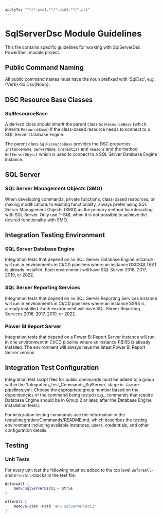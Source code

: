 ```yaml
---
applyTo: "**/*.psm1,**/*.psd1,**/*.ps1"
---
```


# SqlServerDsc Module Guidelines

This file contains specific guidelines for working with SqlServerDsc PowerShell module project.

## Public Command Naming

All public command names must have the noun prefixed with 'SqlDsc', e.g.
{Verb}-SqlDsc{Noun}.

## DSC Resource Base Classes

### SqlResourceBase

A derived class should inherit the parent class `SqlResourceBase` (which inherits `ResourceBase`)
if the class-based resource needs to connect to a SQL Server Database Engine.

The parent class `SqlResourceBase` provides the DSC properties `InstanceName`,
`ServerName`, `Credential` and `Reasons` and the method `GetServerObject`
which is used to connect to a SQL Server Database Engine instance.

## SQL Server

### SQL Server Management Objects (SMO)

When developing commands, private functions, class-based resources, or making
modifications to existing functionality, always prefer using SQL Server
Management Objects (SMO) as the primary method for interacting with SQL Server.
Only use T-SQL when it is not possible to achieve the desired functionality
with SMO.

## Integration Testing Environment

### SQL Server Database Engine

Integration tests that depend on an SQL Server Database Engine instance
will run in environments in CI/CD pipelines where an instance DSCSQLTEST
is already installed. Each environment will have SQL Server 2016, 2017,
2019, or 2022.

### SQL Server Reporting Services

Integration tests that depend on an SQL Server Reporting Services instance
will run in environments in CI/CD pipelines where an instance SSRS is already
installed. Each environment will have SQL Server Reporting Services 2016,
2017, 2019, or 2022.

### Power BI Report Server

Integration tests that depend on a Power BI Report Server instance
will run in one environment in CI/CD pipeline where an instance PBIRS is
already installed. The environment will always have the latest Power BI
Report Server version.

## Integration Test Configuration

Integration test script files for public commands must be added to a group
within the 'Integration_Test_Commands_SqlServer' stage in ./azure-pipelines.yml.
Choose the appropriate group number based on the dependencies of the command
being tested (e.g., commands that require Database Engine should be in Group 2
or later, after the Database Engine installation tests).

For integration testing commands use the information in the
tests/Integration/Commands/README.md, which describes the testing environment
including available instances, users, credentials, and other configuration
details.

## Testing

### Unit Tests

For every unit test the following must be added to the top level `BeforeAll`- and `AfterAll`-blocks in the test file:

```powershell
BeforeAll {
    $env:SqlServerDscCI = $true
}

AfterAll {
    Remove-Item -Path 'env:SqlServerDscCI'
}
```

